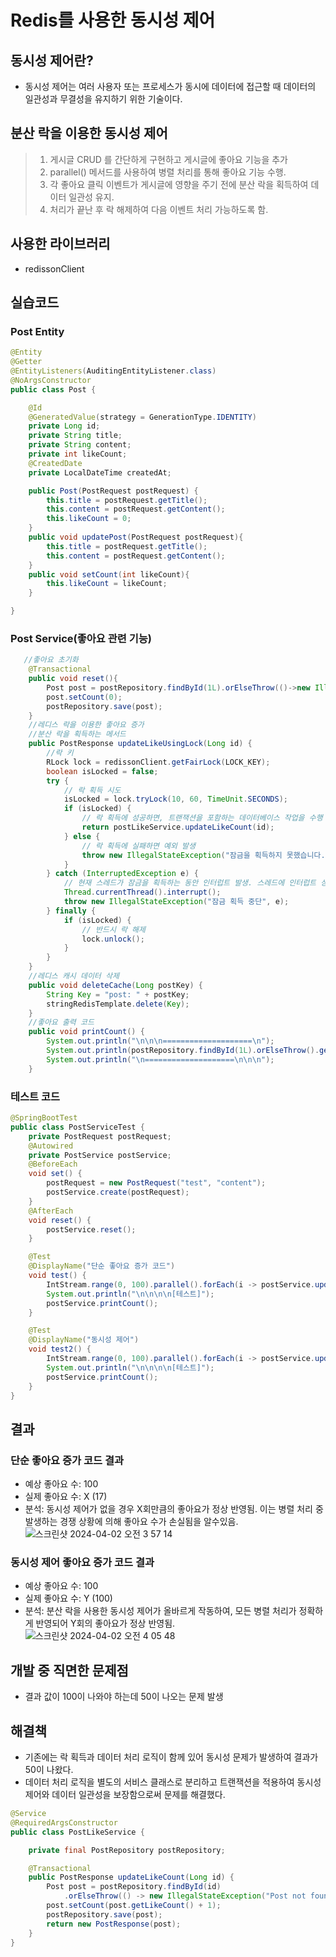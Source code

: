 # Redis를 사용한 동시성 제어
## 동시성 제어란?
* 동시성 제어는 여러 사용자 또는 프로세스가 동시에 데이터에 접근할 때 데이터의 일관성과 무결성을 유지하기 위한 기술이다.
## 분산 락을 이용한 동시성 제어
>1. 게시글 CRUD 를 간단하게 구현하고 게시글에 좋아요 기능을 추가<br>
>2. parallel() 메서드를 사용하여 병렬 처리를 통해 좋아요 기능 수행.<br>
>3. 각 좋아요 클릭 이벤트가 게시글에 영향을 주기 전에 분산 락을 획득하여 데이터 일관성 유지.<br>
>4. 처리가 끝난 후 락 해제하여 다음 이벤트 처리 가능하도록 함.
## 사용한 라이브러리
* redissonClient
## 실습코드
### Post Entity
```java
@Entity
@Getter
@EntityListeners(AuditingEntityListener.class)
@NoArgsConstructor
public class Post {

    @Id
    @GeneratedValue(strategy = GenerationType.IDENTITY)
    private Long id;
    private String title;
    private String content;
    private int likeCount;
    @CreatedDate
    private LocalDateTime createdAt;

    public Post(PostRequest postRequest) {
        this.title = postRequest.getTitle();
        this.content = postRequest.getContent();
        this.likeCount = 0;
    }
    public void updatePost(PostRequest postRequest){
        this.title = postRequest.getTitle();
        this.content = postRequest.getContent();
    }
    public void setCount(int likeCount){
        this.likeCount = likeCount;
    }

}
```

### Post Service(좋아요 관련 기능)
```java
   //좋아요 초기화
    @Transactional
    public void reset(){
        Post post = postRepository.findById(1L).orElseThrow(()->new IllegalArgumentException("게시글이 없습니다."));
        post.setCount(0);
        postRepository.save(post);
    }
    //레디스 락을 이용한 좋아요 증가
    //분산 락을 획득하는 메서드
    public PostResponse updateLikeUsingLock(Long id) {
        //락 키
        RLock lock = redissonClient.getFairLock(LOCK_KEY);
        boolean isLocked = false;
        try {
            // 락 획득 시도
            isLocked = lock.tryLock(10, 60, TimeUnit.SECONDS);
            if (isLocked) {
                // 락 획득에 성공하면, 트랜잭션을 포함하는 데이터베이스 작업을 수행
                return postLikeService.updateLikeCount(id);
            } else {
                // 락 획득에 실패하면 예외 발생
                throw new IllegalStateException("잠금을 획득하지 못했습니다.");
            }
        } catch (InterruptedException e) {
            // 현재 스레드가 잠금을 획득하는 동안 인터럽트 발생. 스레드에 인터럽트 상태를 설정하고 예외를 던짐.
            Thread.currentThread().interrupt();
            throw new IllegalStateException("잠금 획득 중단", e);
        } finally {
            if (isLocked) {
                // 반드시 락 해제
                lock.unlock();
            }
        }
    }
    //레디스 캐시 데이터 삭제
    public void deleteCache(Long postKey) {
        String Key = "post: " + postKey;
        stringRedisTemplate.delete(Key);
    }
    //좋아요 출력 코드
    public void printCount() {
        System.out.println("\n\n\n====================\n");
        System.out.println(postRepository.findById(1L).orElseThrow().getLikeCount());
        System.out.println("\n====================\n\n\n");
    }
```
### 테스트 코드
```java
@SpringBootTest
public class PostServiceTest {
    private PostRequest postRequest;
    @Autowired
    private PostService postService;
    @BeforeEach
    void set() {
        postRequest = new PostRequest("test", "content");
        postService.create(postRequest);
    }
    @AfterEach
    void reset() {
        postService.reset();
    }

    @Test
    @DisplayName("단순 좋아요 증가 코드")
    void test() {
        IntStream.range(0, 100).parallel().forEach(i -> postService.updateLike(1L));
        System.out.println("\n\n\n\n[테스트]");
        postService.printCount();
    }

    @Test
    @DisplayName("동시성 제어")
    void test2() {
        IntStream.range(0, 100).parallel().forEach(i -> postService.updateLikeUsingLock(1L));
        System.out.println("\n\n\n\n[테스트]");
        postService.printCount();
    }
}
```

## 결과
### 단순 좋아요 증가 코드 결과
- 예상 좋아요 수: 100
- 실제 좋아요 수: X (17)
- 분석: 동시성 제어가 없을 경우 X회만큼의 좋아요가 정상 반영됨. 이는 병렬 처리 중 발생하는 경쟁 상황에 의해 좋아요 수가 손실됨을 알수있음.
![스크린샷 2024-04-02 오전 3 57 14](https://github.com/pie0902/TIL/assets/47919911/3abd0e92-b3b6-4c4c-8148-c5199b2eec29)
### 동시성 제어 좋아요 증가 코드 결과
- 예상 좋아요 수: 100
- 실제 좋아요 수: Y (100)
- 분석: 분산 락을 사용한 동시성 제어가 올바르게 작동하여, 모든 병렬 처리가 정확하게 반영되어 Y회의 좋아요가 정상 반영됨.
![스크린샷 2024-04-02 오전 4 05 48](https://github.com/pie0902/TIL/assets/47919911/0e101ca5-0531-4f86-9c6c-d89fadee0622)
## 개발 중 직면한 문제점
* 결과 값이 100이 나와야 하는데 50이 나오는 문제 발생
## 해결책
* 기존에는 락 획득과 데이터 처리 로직이 함께 있어 동시성 문제가 발생하여 결과가 50이 나왔다. 
* 데이터 처리 로직을 별도의 서비스 클래스로 분리하고 트랜잭션을 적용하여 동시성 제어와 데이터 일관성을 보장함으로써 문제를 해결했다.
```java
@Service
@RequiredArgsConstructor
public class PostLikeService {

    private final PostRepository postRepository;

    @Transactional
    public PostResponse updateLikeCount(Long id) {
        Post post = postRepository.findById(id)
            .orElseThrow(() -> new IllegalStateException("Post not found with id: " + id));
        post.setCount(post.getLikeCount() + 1);
        postRepository.save(post);
        return new PostResponse(post);
    }
}
```


